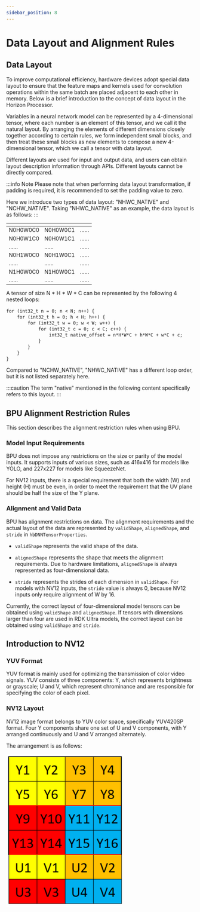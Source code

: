 ```yaml
---
sidebar_position: 8
---
```

# Data Layout and Alignment Rules


## Data Layout

To improve computational efficiency, hardware devices adopt special data layout to ensure that the feature maps and kernels used for convolution operations within the same batch are placed adjacent to each other in memory.
Below is a brief introduction to the concept of data layout in the Horizon Processor.

Variables in a neural network model can be represented by a 4-dimensional tensor, where each number is an element of this tensor, and we call it the natural layout.
By arranging the elements of different dimensions closely together according to certain rules, we form independent small blocks, and then treat these small blocks as new elements to compose a new 4-dimensional tensor, which we call a tensor with data layout.

Different layouts are used for input and output data, and users can obtain layout description information through APIs. Different layouts cannot be directly compared.

:::info Note
Please note that when performing data layout transformation, if padding is required, it is recommended to set the padding value to zero.

Here we introduce two types of data layout: "NHWC_NATIVE" and "NCHW_NATIVE". Taking "NHWC_NATIVE" as an example, the data layout is as follows:
:::


  | <!-- -->    | <!-- -->    |<!-- --> |
  |-----------|----------------|-----|
  | N0H0W0C0    | N0H0W0C1    | ……    |
  | N0H0W1C0    | N0H0W1C1    | ……    |
  | ……          | ……          | ……    |
  | N0H1W0C0    | N0H1W0C1    | ……    |
  | ……          | ……          | ……    |
  | N1H0W0C0    | N1H0W0C1    | ……    |
  | ……          | ……          | ……    |

A tensor of size N * H * W * C can be represented by the following 4 nested loops:



    for (int32_t n = 0; n < N; n++) {
        for (int32_t h = 0; h < H; h++) {
            for (int32_t w = 0; w < W; w++) {
                for (int32_t c = 0; c < C; c++) {
                    int32_t native_offset = n*H*W*C + h*W*C + w*C + c;
                }
            }
        }
    }

Compared to "NCHW_NATIVE", "NHWC_NATIVE" has a different loop order, but it is not listed separately here.

:::caution
The term "native" mentioned in the following content specifically refers to this layout.
:::

## BPU Alignment Restriction Rules

This section describes the alignment restriction rules when using BPU.

### Model Input Requirements

BPU does not impose any restrictions on the size or parity of the model inputs. It supports inputs of various sizes, such as 416x416 for models like YOLO, and 227x227 for models like SqueezeNet. 

For NV12 inputs, there is a special requirement that both the width (W) and height (H) must be even, in order to meet the requirement that the UV plane should be half the size of the Y plane.

### Alignment and Valid Data

BPU has alignment restrictions on data. The alignment requirements and the actual layout of the data are represented by ``validShape``, ``alignedShape``, and ``stride`` in ``hbDNNTensorProperties``.

- ``validShape`` represents the valid shape of the data.

- ``alignedShape`` represents the shape that meets the alignment requirements. Due to hardware limitations, ``alignedShape`` is always represented as four-dimensional data.

- ``stride`` represents the strides of each dimension in ``validShape``. For models with NV12 inputs, the ``stride`` value is always 0, because NV12 inputs only require alignment of W by 16.

Currently, the correct layout of four-dimensional model tensors can be obtained using ``validShape`` and ``alignedShape``. If tensors with dimensions larger than four are used in RDK Ultra models, the correct layout can be obtained using ``validShape`` and ``stride``.

## Introduction to NV12

### YUV Format

YUV format is mainly used for optimizing the transmission of color video signals. YUV consists of three components: Y, which represents brightness or grayscale; U and V, which represent chrominance and are responsible for specifying the color of each pixel.

### NV12 Layout

NV12 image format belongs to YUV color space, specifically YUV420SP format. Four Y components share one set of U and V components, with Y arranged continuously and U and V arranged alternately.

The arrangement is as follows:

![nv12_layout](./image/cdev_dnn_api/nv12_layout.png)